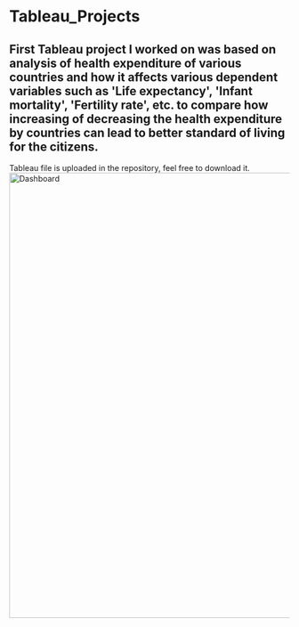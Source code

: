 # Tableau_Projects
## First Tableau project I worked on was based on analysis of health expenditure of various countries and how it affects various dependent variables such as 'Life expectancy', 'Infant mortality', 'Fertility rate', etc. to compare how increasing of decreasing the health expenditure by countries can lead to better standard of living for the citizens.
Tableau file is uploaded in the repository, feel free to download it.
<img width="800" alt="Dashboard" src="https://github.com/Smeet-Czar/Tableau_Projects/assets/157929772/c95732e8-0617-4e8c-830e-cbe6c21cf513">

